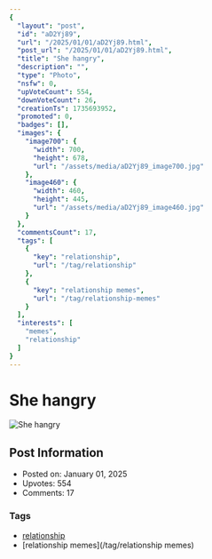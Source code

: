 ```yaml
---
{
  "layout": "post",
  "id": "aD2Yj89",
  "url": "/2025/01/01/aD2Yj89.html",
  "post_url": "/2025/01/01/aD2Yj89.html",
  "title": "She hangry",
  "description": "",
  "type": "Photo",
  "nsfw": 0,
  "upVoteCount": 554,
  "downVoteCount": 26,
  "creationTs": 1735693952,
  "promoted": 0,
  "badges": [],
  "images": {
    "image700": {
      "width": 700,
      "height": 678,
      "url": "/assets/media/aD2Yj89_image700.jpg"
    },
    "image460": {
      "width": 460,
      "height": 445,
      "url": "/assets/media/aD2Yj89_image460.jpg"
    }
  },
  "commentsCount": 17,
  "tags": [
    {
      "key": "relationship",
      "url": "/tag/relationship"
    },
    {
      "key": "relationship memes",
      "url": "/tag/relationship-memes"
    }
  ],
  "interests": [
    "memes",
    "relationship"
  ]
}
---
```


# She hangry

![She hangry](/assets/media/aD2Yj89_image700.jpg)

## Post Information

- Posted on: January 01, 2025
- Upvotes: 554
- Comments: 17

### Tags

- [relationship](/tag/relationship)
- [relationship memes](/tag/relationship memes)
